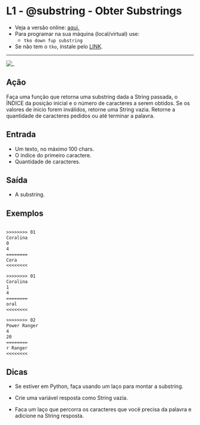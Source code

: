# L1 - @substring - Obter Substrings

- Veja a versão online: [aqui.](https://github.com/qxcodefup/arcade/blob/master/base/substring/Readme.md)
- Para programar na sua máquina (local/virtual) use:
  - `tko down fup substring`
- Se não tem o `tko`, instale pelo [LINK](https://github.com/senapk/tko#tko).

---

![_](https://raw.githubusercontent.com/qxcodefup/arcade/master/base/substring/cover.jpg)

## Ação

Faça uma função que retorna uma substring dada a String passada, o ÍNDICE da posição inicial e o número de caracteres a serem obtidos. Se os valores de inicio forem inválidos, retorne uma String vazia. Retorne a quantidade de caracteres pedidos ou até terminar a palavra.

## Entrada

* Um texto, no máximo 100 chars.
* O índice do primeiro caractere.
* Quantidade de caracteres.

## Saída

* A substring.

## Exemplos

```txt

>>>>>>>> 01
Coralina
0
4
========
Cora
<<<<<<<<

>>>>>>>> 01
Coralina
1
4
========
oral
<<<<<<<<

>>>>>>>> 02
Power Ranger
4
20
========
r Ranger
<<<<<<<<

```

## Dicas

* Se estiver em Python, faça usando um laço para montar a substring.

* Crie uma variável resposta como String vazia.

* Faca um laço que percorra os caracteres que você precisa da palavra e adicione na String resposta.
